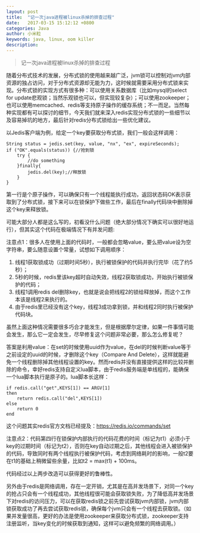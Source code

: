 ```yaml
---
layout: post
title:  "记一次java进程被linux杀掉的排查过程"
date:   2017-03-15 15:12:12 +0800
categories: Java
author: 小米粒
keywords: java, linux, oom killer
description: 
---
```


> 记一次java进程被linux杀掉的排查过程

随着分布式技术的发展，分布式锁的使用越来越广泛，jvm锁可以控制对jvm内部资源的独占访问，对于分布式资源却无能为力，这时候就需要采用分布式锁来实现。分布式锁的实现方式有很多种：可以使用关系数据库（比如mysql的select for update悲观锁；当然乐观锁也可以，但实现较复杂）；可以使用zookeeper；也可以使用memcached、redis等支持原子操作的缓存系统；不一而足。当然每种实现都有可以探讨的细节，今天我们就来深入redis实现分布式锁的一些细节以及容易掉坑的地方，最后针对redis分布式锁给出一些优化建议。

以Jedis客户端为例，给定一个key要获取分布式锁，我们一般会这样调用：

```java:n
String status = jedis.set(key, value, "nx", "ex", expireSeconds);
if ("OK".equals(status)) {//抢到锁
    try {
        //do something
    }finally{
        jedis.del(key);//释放锁
    }
}
```
第一行是个原子操作，可以确保只有一个线程能执行成功，返回状态码OK表示获取到了分布式锁，接下来可以在锁保护下做些工作，最后在finally代码块中删除掉这个key来释放锁。

可能大部分人都是这么写的，初看没什么问题（绝大部分情况下确实可以很好地运行），但其实这个代码在极端情况下有并发问题:

注意点1：很多人在使用上面的代码时，一般都会忽略value，要么把value设为空字符串，要么随意设置个常量，试想如下调用顺序：

1.  线程1获取锁成功（过期时间5秒），执行被锁保护的代码并执行完毕（花了约5秒）；
2.  5秒的时候，redis里该key超时自动失效，线程2获取锁成功，开始执行被锁保护的代码；
3.  线程1调用redis del删除key，也就是说会把线程2的锁给释放掉，而这个工作本该是线程2来执行的。
4.  由于redis里已经没有这个key，线程3成功拿到锁，并和线程2同时执行被保护代码块。

虽然上面这种情况需要很多巧合才能发生，但是根据摩尔定律，如果一件事情可能会发生，那么它一定会发生，尽早修复这个问题非常必要，那么怎么修复呢？

答案是利用value：在set的时候使用uuid作为value，在del的时候判断value等于之前设定的uuid的时候，才删除这个key（Compare And Delete），这样就能避免一个线程删除掉其他线程设置的key。然而redis并没有直接提供这样的比较并删除的命令，幸好redis支持自定义lua脚本，由于redis服务端是单线程的，能确保一个lua脚本执行是原子的。lua脚本长这样：

```java:n
if redis.call("get",KEYS[1]) == ARGV[1]
then
    return redis.call("del",KEYS[1])
else
    return 0
end
```

这个问题其实redis官方文档已经提及：https://redis.io/commands/set

注意点2：代码第四行在锁保护内部执行的代码花费的时间（标记为t1）必须小于key的过期时间（标记为t2），否则在key自动过期之后，其他线程会进入被锁保护的代码，导致同时有两个线程执行被保护代码，考虑到网络耗时的影响，一般t2要在t1的基础上稍微留些余量，比如t2 = max(t1) + 100ms。

代码经过以上两步改造可以获得更好的鲁棒性。

另外由于redis是网络调用，存在一定开销，尤其是在高并发场景下，对同一个key的抢占只会有一个线程成功，其他线程很可能会获取锁失败，为了降低高并发场景下对redis的访问压力，可以在获取redis锁之前先尝试获取jvm内部锁，jvm内部锁获取成功了再去尝试获取redis锁，确保每个jvm只会有一个线程去获取锁。（如果并发量很高，更好的办法是使用zookeeper来获取分布式锁，zookeeper支持注册监听，当key变化的时候获取到通知，这样可以避免频繁的网络调用。）
